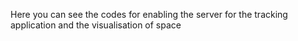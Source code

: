 Here you can see the codes for enabling the server for the tracking application and the visualisation of space
